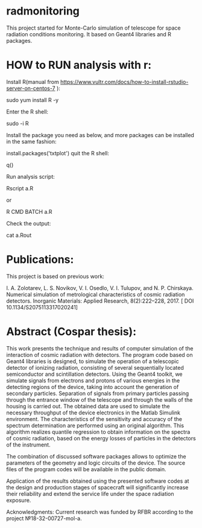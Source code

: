 # radmonitoring
This project started for Monte-Carlo simulation of telescope for space radiation conditions monitoring.
It based on Geant4 libraries and R packages.

# HOW to RUN analysis with r:

Install R(manual from https://www.vultr.com/docs/how-to-install-rstudio-server-on-centos-7 ):

sudo yum install R -y

Enter the R shell:

  sudo -i R

Install the package you need as below, and more packages can be installed in the same fashion:

  install.packages('txtplot')
quit the R shell:

  q()

Run analysis script:

  Rscript a.R

or

  R CMD BATCH a.R

Check the output:

  cat a.Rout


# Publications:
This project is based on previous work:

I. A. Zolotarev, L. S. Novikov, V. I. Osedlo, V. I. Tulupov, and N. P. Chirskaya. Numerical simulation of metrological characteristics of cosmic radiation detectors. Inorganic Materials: Applied Research, 8(2):222–228, 2017. [ DOI 10.1134/S2075113317020241]

# Abstract (Cospar thesis):


This work presents the technique and results of computer simulation of the interaction of cosmic radiation with detectors. The program code based on Geant4 libraries is designed, to simulate the operation of a telescopic detector of ionizing radiation, consisting of several sequentially located semiconductor and scintillation detectors. Using the Geant4 toolkit, we simulate signals from electrons and protons of various energies in the detecting regions of the device, taking into account the generation of secondary particles. Separation of signals from primary particles passing through the entrance window of the telescope and through the walls of the housing is carried out. The obtained data are used to simulate the necessary throughput of the device electronics in the Matlab Simulink environment. The characteristics of the sensitivity and accuracy of the spectrum determination are performed using an original algorithm. This algorithm realizes quantile regression to obtain information on the spectra of cosmic radiation, based on the energy losses of particles in the detectors of the instrument.



The combination of discussed software packages allows to optimize the parameters of the geometry and logic circuits of the device. The source files of the program codes will be available in the public domain.

 Application of the results obtained using the presented software codes at the design and production stages of spacecraft will significantly increase their reliability and extend the service life under the space radiation exposure.
 
 Acknowledgments:
Current research was funded by RFBR according to the project №18-32-00727-mol-a.
